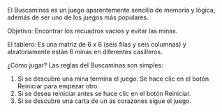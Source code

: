 El Buscaminas es un juego aparentemente sencillo de memoria y lógica, además de ser uno de los juegos más populares.

Objetivo: Encontrar los recuadros vacíos y evitar las minas.

El tablero: Es una matriz de 6 x 6 (seis filas y seis columnas) y aleatoriamente están 6 minas en diferentes casilleros.

¿Cómo jugar?
Las reglas del Buscaminas son simples:
1. Si se descubre una mina termina el juego. Se hace clic en el botón Reiniciar para
empezar otro.
2. Si se desea reiniciar antes se hace clic en el botón Reiniciar.
3. Si se descubre una carta de un as corazones sigue el juego.
